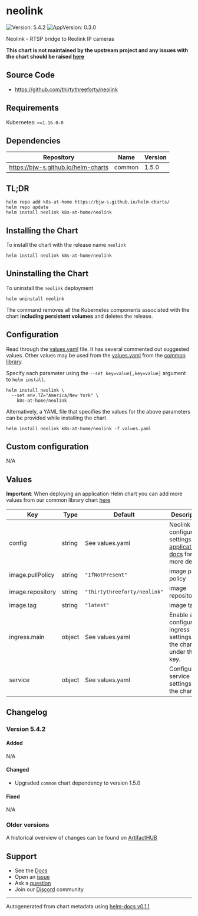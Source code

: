 # neolink

![Version: 5.4.2](https://img.shields.io/badge/Version-5.4.2-informational?style=flat-square) ![AppVersion: 0.3.0](https://img.shields.io/badge/AppVersion-0.3.0-informational?style=flat-square)

Neolink - RTSP bridge to Reolink IP cameras

**This chart is not maintained by the upstream project and any issues with the chart should be raised [here](https://github.com/k8s-at-home/charts/issues/new/choose)**

## Source Code

* <https://github.com/thirtythreeforty/neolink>

## Requirements

Kubernetes: `>=1.16.0-0`

## Dependencies

| Repository | Name | Version |
|------------|------|---------|
| https://bjw-s.github.io/helm-charts | common | 1.5.0 |

## TL;DR

```console
helm repo add k8s-at-home https://bjw-s.github.io/helm-charts/
helm repo update
helm install neolink k8s-at-home/neolink
```

## Installing the Chart

To install the chart with the release name `neolink`

```console
helm install neolink k8s-at-home/neolink
```

## Uninstalling the Chart

To uninstall the `neolink` deployment

```console
helm uninstall neolink
```

The command removes all the Kubernetes components associated with the chart **including persistent volumes** and deletes the release.

## Configuration

Read through the [values.yaml](./values.yaml) file. It has several commented out suggested values.
Other values may be used from the [values.yaml](https://github.com/k8s-at-home/library-charts/tree/main/charts/stable/common/values.yaml) from the [common library](https://github.com/k8s-at-home/library-charts/tree/main/charts/stable/common).

Specify each parameter using the `--set key=value[,key=value]` argument to `helm install`.

```console
helm install neolink \
  --set env.TZ="America/New York" \
    k8s-at-home/neolink
```

Alternatively, a YAML file that specifies the values for the above parameters can be provided while installing the chart.

```console
helm install neolink k8s-at-home/neolink -f values.yaml
```

## Custom configuration

N/A

## Values

**Important**: When deploying an application Helm chart you can add more values from our common library chart [here](https://github.com/k8s-at-home/library-charts/tree/main/charts/stable/common)

| Key | Type | Default | Description |
|-----|------|---------|-------------|
| config | string | See values.yaml | Neolink configuration settings. See [application docs](https://github.com/thirtythreeforty/neolink/blob/master/sample_config.toml) for more details. |
| image.pullPolicy | string | `"IfNotPresent"` | image pull policy |
| image.repository | string | `"thirtythreeforty/neolink"` | image repository |
| image.tag | string | `"latest"` | image tag |
| ingress.main | object | See values.yaml | Enable and configure ingress settings for the chart under this key. |
| service | object | See values.yaml | Configures service settings for the chart. |

## Changelog

### Version 5.4.2

#### Added

N/A

#### Changed

* Upgraded `common` chart dependency to version 1.5.0

#### Fixed

N/A

### Older versions

A historical overview of changes can be found on [ArtifactHUB](https://artifacthub.io/packages/helm/k8s-at-home/neolink?modal=changelog)

## Support

- See the [Docs](https://docs.k8s-at-home.com/our-helm-charts/getting-started/)
- Open an [issue](https://github.com/k8s-at-home/charts/issues/new/choose)
- Ask a [question](https://github.com/k8s-at-home/organization/discussions)
- Join our [Discord](https://discord.gg/sTMX7Vh) community

----------------------------------------------
Autogenerated from chart metadata using [helm-docs v0.1.1](https://github.com/k8s-at-home/helm-docs/releases/v0.1.1)
